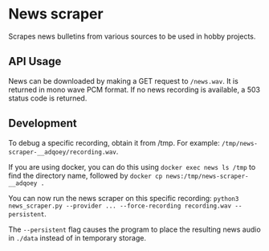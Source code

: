 # News scraper

Scrapes news bulletins from various sources to be used in hobby projects.

## API Usage

News can be downloaded by making a GET request to `/news.wav`. It is returned in mono wave PCM format. If no news recording is available, a 503 status code is returned.

## Development

To debug a specific recording, obtain it from /tmp. For example: `/tmp/news-scraper-__adqoey/recording.wav`.

If you are using docker, you can do this using `docker exec news ls /tmp` to find the directory name, followed by `docker cp news:/tmp/news-scraper-__adqoey .`

You can now run the news scraper on this specific recording: `python3 news_scraper.py --provider ... --force-recording recording.wav --persistent`.

The `--persistent` flag causes the program to place the resulting news audio in `./data` instead of in temporary storage.
